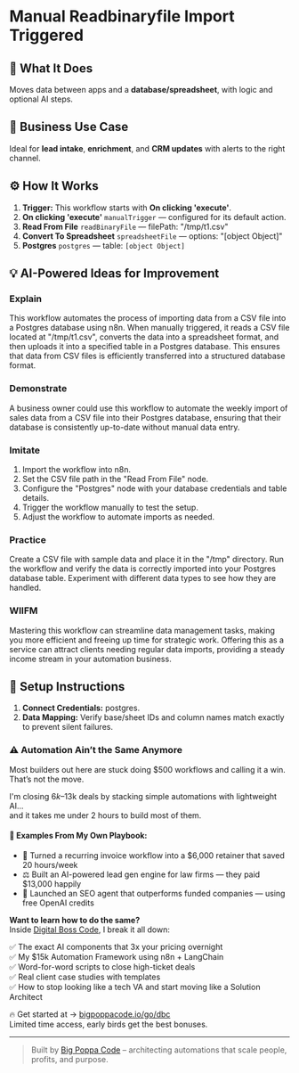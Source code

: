 # Manual Readbinaryfile Import Triggered
  ## 🚀 What It Does
  Moves data between apps and a **database/spreadsheet**, with logic and optional AI steps.
  
  ## 💼 Business Use Case
  Ideal for **lead intake**, **enrichment**, and **CRM updates** with alerts to the right channel.
  
  ## ⚙️ How It Works
  1. **Trigger:** This workflow starts with **On clicking 'execute'**.
  2. **On clicking 'execute'** `manualTrigger` — configured for its default action.
3. **Read From File** `readBinaryFile` — filePath: "/tmp/t1.csv"
4. **Convert To Spreadsheet** `spreadsheetFile` — options: "[object Object]"
5. **Postgres** `postgres` — table: `[object Object]`
  
  ## 💡 AI-Powered Ideas for Improvement
  ### Explain
This workflow automates the process of importing data from a CSV file into a Postgres database using n8n. When manually triggered, it reads a CSV file located at "/tmp/t1.csv", converts the data into a spreadsheet format, and then uploads it into a specified table in a Postgres database. This ensures that data from CSV files is efficiently transferred into a structured database format.

### Demonstrate
A business owner could use this workflow to automate the weekly import of sales data from a CSV file into their Postgres database, ensuring that their database is consistently up-to-date without manual data entry.

### Imitate
1. Import the workflow into n8n.
2. Set the CSV file path in the "Read From File" node.
3. Configure the "Postgres" node with your database credentials and table details.
4. Trigger the workflow manually to test the setup.
5. Adjust the workflow to automate imports as needed.

### Practice
Create a CSV file with sample data and place it in the "/tmp" directory. Run the workflow and verify the data is correctly imported into your Postgres database table. Experiment with different data types to see how they are handled.

### WIIFM
Mastering this workflow can streamline data management tasks, making you more efficient and freeing up time for strategic work. Offering this as a service can attract clients needing regular data imports, providing a steady income stream in your automation business.
  
  ## 🔧 Setup Instructions
  1. **Connect Credentials:** postgres.
2. **Data Mapping:** Verify base/sheet IDs and column names match exactly to prevent silent failures.
  
### ⚠️ Automation Ain’t the Same Anymore

Most builders out here are stuck doing $500 workflows and calling it a win.  
That’s not the move.  

I'm closing $6k–$13k deals by stacking simple automations with lightweight AI...  
and it takes me under 2 hours to build most of them.

#### 🧠 Examples From My Own Playbook:
- 🔁 Turned a recurring invoice workflow into a $6,000 retainer that saved 20 hours/week  
- ⚖️ Built an AI-powered lead gen engine for law firms — they paid $13,000 happily  
- 🚀 Launched an SEO agent that outperforms funded companies — using free OpenAI credits  

**Want to learn how to do the same?**  
Inside [Digital Boss Code](https://bigpoppacode.io/go/dbc), I break it all down:

✅ The exact AI components that 3x your pricing overnight  
✅ My $15k Automation Framework using n8n + LangChain  
✅ Word-for-word scripts to close high-ticket deals  
✅ Real client case studies with templates  
✅ How to stop looking like a tech VA and start moving like a Solution Architect  

🔥 Get started at → [bigpoppacode.io/go/dbc](https://bigpoppacode.io/go/dbc)  
Limited time access, early birds get the best bonuses.

---
> Built by [Big Poppa Code](https://bigpoppacode.io) – architecting automations that scale people, profits, and purpose.
  